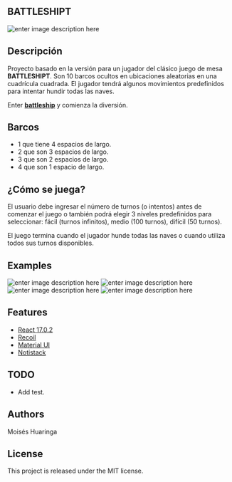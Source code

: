 
## BATTLESHIPT
![enter image description here](https://moiseshp.github.io/dummy-logo-maker/dummy-logo.png)

## Descripción
Proyecto basado en la versión para un jugador del clásico juego de mesa **BATTLESHIPT**. Son 10 barcos ocultos en ubicaciones aleatorias en una cuadrícula cuadrada. El jugador tendrá algunos movimientos predefinidos para intentar hundir todas las naves. 

Enter **[battleship](https://moiseshp.github.io/battleship/)** y comienza la diversión.

## Barcos
- 1 que tiene 4 espacios de largo. 
- 2 que son 3 espacios de largo. 
- 3 que son 2 espacios de largo. 
- 4 que son 1 espacio de largo. 

## ¿Cómo se juega?
El usuario debe ingresar el número de turnos (o intentos) antes de comenzar el juego o también podrá elegir 3 niveles predefinidos para seleccionar: fácil (turnos infinitos), medio (100 turnos), difícil (50 turnos).

El juego termina cuando el jugador hunde todas las naves o cuando utiliza todos sus turnos disponibles.

## Examples
![enter image description here](https://moiseshp.github.io/dummy-logo-maker/dummy-logo_example-1.png)
![enter image description here](https://moiseshp.github.io/dummy-logo-maker/dummy-logo_example-2.png)
![enter image description here](https://moiseshp.github.io/dummy-logo-maker/dummy-logo_example-4.png)
![enter image description here](https://moiseshp.github.io/dummy-logo-maker/dummy-logo_example-5.png)

## Features

 - [React 17.0.2](https://reactjs.org/docs/getting-started.html)
 - [Recoil](https://recoiljs.org/)
 - [Material UI](https://material-ui.com/)
 - [Notistack](https://github.com/iamhosseindhv/notistack)

## TODO
 - Add test.

##  Authors
Moisés Huaringa

## License
This project is released under the MIT license.